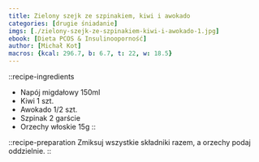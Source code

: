 ```yaml
---
title: Zielony szejk ze szpinakiem, kiwi i awokado
categories: [drugie śniadanie]
imgs: [./zielony-szejk-ze-szpinakiem-kiwi-i-awokado-1.jpg]
ebook: [Dieta PCOS & Insulinooporność]
author: [Michał Kot]
macros: {kcal: 296.7, b: 6.7, t: 22, w: 18.5}
---
```

::recipe-ingredients
- Napój migdałowy 150ml
- Kiwi 1 szt.
- Awokado 1/2 szt.
- Szpinak 2 garście
- Orzechy włoskie 15g
::

::recipe-preparation
Zmiksuj wszystkie składniki razem, a orzechy podaj oddzielnie.
::